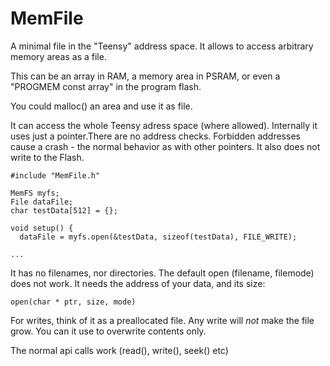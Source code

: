 # MemFile
A minimal file in the "Teensy" address space. It allows to access arbitrary memory areas as a file.

This can be an array in RAM, a memory area in PSRAM, or even a "PROGMEM const array" in the program flash.

You could malloc() an area and use it as file.

It can access the whole Teensy adress space (where allowed).
Internally it uses just a pointer.There are no address checks. Forbidden addresses cause a crash - the normal behavior as with other pointers. It also does not write to the Flash.

```
#include "MemFile.h" 

MemFS myfs;
File dataFile;
char testData[512] = {}; 

void setup() { 
  dataFile = myfs.open(&testData, sizeof(testData), FILE_WRITE);

... 
```

It has no filenames, nor directories. 
The default open (filename, filemode) does not work. It needs the address of your data, and its size:

`open(char * ptr, size, mode)`

For writes, think of it as a preallocated file.
Any write will *not* make the file grow. You can it use to overwrite contents only.

The normal api calls work (read(), write(), seek() etc)

